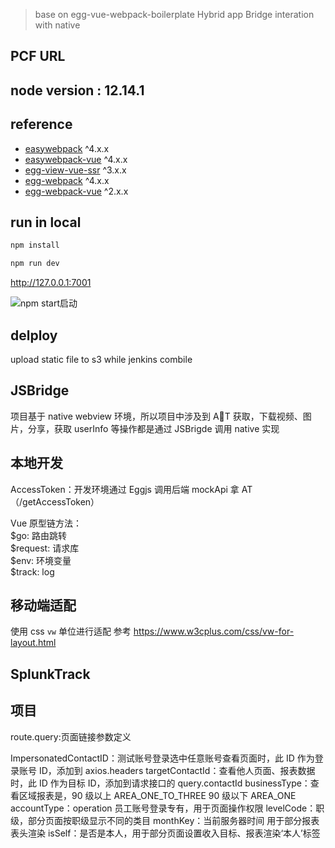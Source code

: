 
> base on egg-vue-webpack-boilerplate
> Hybrid app
> Bridge interation with native

## PCF URL


## node version : 12.14.1

## reference

- [easywebpack](https://github.com/easy-team/easywebpack) ^4.x.x
- [easywebpack-vue](https://github.com/easy-team/easywebpack) ^4.x.x
- [egg-view-vue-ssr](https://github.com/easy-team/egg-view-vue-ssr) ^3.x.x
- [egg-webpack](https://github.com/easy-team/egg-webpack) ^4.x.x
- [egg-webpack-vue](https://github.com/easy-team/egg-webpack-vue) ^2.x.x

## run in local

```bash
npm install
```

```bash
npm run dev
```

http://127.0.0.1:7001

![npm start启动](https://github.com/hubcarl/egg-vue-webpack-boilerplate/blob/master/docs/images/webpack-build.png)

## delploy

upload static file to s3 while jenkins combile

## JSBridge

项目基于 native webview 环境，所以项目中涉及到 AT 获取，下载视频、图片，分享，获取 userInfo 等操作都是通过 JSBrigde 调用 native 实现


## 本地开发

AccessToken：开发环境通过 Eggjs 调用后端 mockApi 拿 AT （/getAccessToken）

Vue 原型链方法：  
 $go: 路由跳转  
   $request: 请求库  
 $env: 环境变量  
   $track: log

## 移动端适配

使用 css `vw` 单位进行适配 参考 https://www.w3cplus.com/css/vw-for-layout.html

## SplunkTrack

## 项目

route.query:页面链接参数定义

ImpersonatedContactID：测试账号登录选中任意账号查看页面时，此 ID 作为登录账号 ID，添加到 axios.headers
targetContactId：查看他人页面、报表数据时，此 ID 作为目标 ID，添加到请求接口的 query.contactId
businessType：查看区域报表是，90 级以上 AREA_ONE_TO_THREE 90 级以下 AREA_ONE
accountType：operation 员工账号登录专有，用于页面操作权限
levelCode：职级，部分页面按职级显示不同的类目
monthKey：当前服务器时间 用于部分报表表头渲染
isSelf：是否是本人，用于部分页面设置收入目标、报表渲染‘本人’标签
